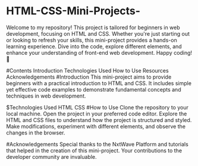 # HTML-CSS-Mini-Projects-
Welcome to my repository! This project is tailored for beginners in web development, focusing on HTML and CSS. Whether you're just starting out or looking to refresh your skills, this mini-project provides a hands-on learning experience. Dive into the code, explore different elements, and enhance your understanding of front-end web development. Happy coding! 🚀

#Contents
 Introduction
 Technologies Used
 How to Use
 Resources
 Acknowledgements
#Introduction
This mini-project aims to provide beginners with a practical introduction to HTML and CSS. It includes simple yet effective code examples to demonstrate fundamental concepts and techniques in web development.

$Technologies Used
HTML
CSS
#How to Use
Clone the repository to your local machine.
Open the project in your preferred code editor.
Explore the HTML and CSS files to understand how the project is structured and styled.
Make modifications, experiment with different elements, and observe the changes in the browser.

#Acknowledgements
Special thanks to the NxtWave Platform and tutorials that helped in the creation of this mini-project. Your contributions to the developer community are invaluable.





